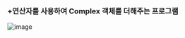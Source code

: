 ### +연산자를 사용하여 Complex 객체를 더해주는 프로그램


![image](https://github.com/user-attachments/assets/1dafd770-01d3-413f-bd0f-17578bc46cb3)

